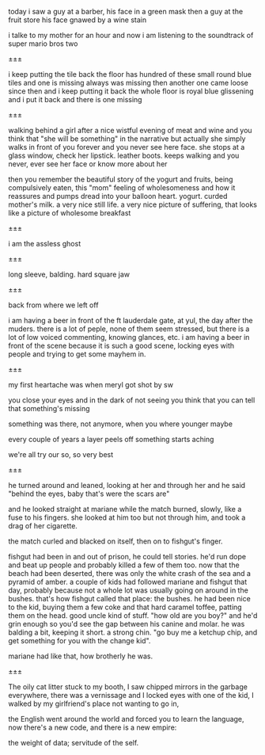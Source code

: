 today i saw a guy at a barber, his face in a green mask
then a guy at the fruit store
his face gnawed by a wine stain

i talke to my mother for an hour
and now i am listening
to the soundtrack of super mario bros two

±±±

i keep putting the tile back
the floor has hundred of these small round blue tiles
and one is missing
always was missing
then another one came loose since then
and i keep putting it back
the whole floor is royal blue
glissening
and i put it back
and there is one missing

±±±

walking behind a girl after a nice wistful evening of meat and wine and you think that "she will be something" in the narrative but actually she simply walks in front of you forever and you never see here face. she stops at a glass window, check her lipstick. leather boots. keeps walking and you never, ever see her face or know more about her

then you remember the beautiful story of the yogurt and fruits, being compulsively eaten, this "mom" feeling of wholesomeness and how it reassures and pumps dread into your balloon heart. yogurt. curded mother's milk. a very nice still life. a very nice picture of suffering, that looks like a picture of wholesome breakfast

±±±

i am the assless ghost

±±±

long sleeve, balding. hard square jaw

±±±

back from where we left off

i am having a beer in front of the ft lauderdale gate, at yul, the day after the muders. there is a lot of peple, none of them seem stressed, but there is a lot of low voiced commenting, knowing glances, etc. i am having a beer in front of the scene because it is such a good scene, locking eyes with people and trying to get some mayhem in.

±±±

my first heartache was when meryl got shot by sw

you close your eyes and in the dark of not seeing 
you think that you can tell that something's missing

something was there, not anymore, when you where younger
maybe

every couple of years a layer peels off
something starts aching

we're all try our so, so very best

±±±

he turned around and leaned, looking at her and through her and he said
"behind the eyes, baby 
that's were the scars are"

and he looked straight at mariane while the match burned, slowly, like a fuse to his fingers. she looked at him too but not through him, and took a drag of her cigarette.

the match curled and blacked on itself, then on to fishgut's finger.

fishgut had been in and out of prison, he could tell stories. he'd run dope and beat up people and probably killed a few of them too. now that the beach had been deserted, there was only the white crash of the sea and a pyramid of amber. a couple of kids had followed mariane and fishgut that day, probably because not a whole lot was usually going on around in the bushes. that's how fishgut called that place: the bushes. he had been nice to the kid, buying them a few coke and that hard caramel toffee, patting them on the head. good uncle kind of stuff. "how old are you boy?" and he'd grin enough so you'd see the gap between his canine and molar. he was balding a bit, keeping it short. a strong chin. "go buy me a ketchup chip, and get something for you with the change kid".

mariane had like that, how brotherly he was.

±±±

The oily cat litter stuck to my booth,
I saw chipped mirrors in the garbage everywhere,
there was a vernissage and I locked eyes with one of the kid,
I walked by my girlfriend's place not wanting to go in,
 
the English went around the world and forced you to learn the language,
now there's a new code,
and there is a new empire:

the weight of data; servitude of the self.



